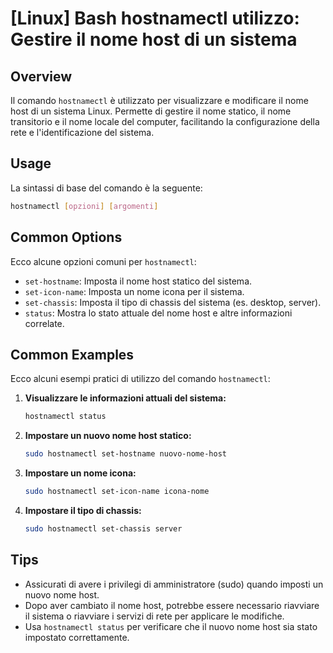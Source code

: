 # [Linux] Bash hostnamectl utilizzo: Gestire il nome host di un sistema

## Overview
Il comando `hostnamectl` è utilizzato per visualizzare e modificare il nome host di un sistema Linux. Permette di gestire il nome statico, il nome transitorio e il nome locale del computer, facilitando la configurazione della rete e l'identificazione del sistema.

## Usage
La sintassi di base del comando è la seguente:

```bash
hostnamectl [opzioni] [argomenti]
```

## Common Options
Ecco alcune opzioni comuni per `hostnamectl`:

- `set-hostname`: Imposta il nome host statico del sistema.
- `set-icon-name`: Imposta un nome icona per il sistema.
- `set-chassis`: Imposta il tipo di chassis del sistema (es. desktop, server).
- `status`: Mostra lo stato attuale del nome host e altre informazioni correlate.

## Common Examples
Ecco alcuni esempi pratici di utilizzo del comando `hostnamectl`:

1. **Visualizzare le informazioni attuali del sistema:**
   ```bash
   hostnamectl status
   ```

2. **Impostare un nuovo nome host statico:**
   ```bash
   sudo hostnamectl set-hostname nuovo-nome-host
   ```

3. **Impostare un nome icona:**
   ```bash
   sudo hostnamectl set-icon-name icona-nome
   ```

4. **Impostare il tipo di chassis:**
   ```bash
   sudo hostnamectl set-chassis server
   ```

## Tips
- Assicurati di avere i privilegi di amministratore (sudo) quando imposti un nuovo nome host.
- Dopo aver cambiato il nome host, potrebbe essere necessario riavviare il sistema o riavviare i servizi di rete per applicare le modifiche.
- Usa `hostnamectl status` per verificare che il nuovo nome host sia stato impostato correttamente.